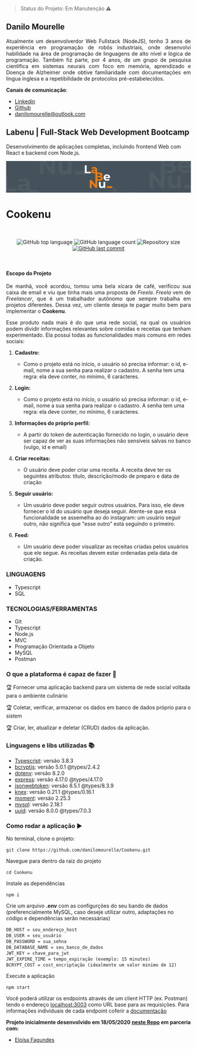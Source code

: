 > Status do Projeto: Em Manutenção :warning:
## Danilo Mourelle
<p align="justify">Atualmente um desenvolverdor Web Fullstack (NodeJS), tenho 3 anos de experiência em programação de robôs industriais, onde desenvolvi habilidade na área de programação de linguagens de alto nível e lógica de programação. Também fiz parte, por 4 anos, de um grupo de pesquisa científica em sistemas neurais com foco em memória, aprendizado e Doença de Alzheimer onde obtive familiaridade com documentações em lingua inglesa e a repetibilidade de protocolos pré-estabelecidos.</p>

**Canais de comunicação**:
- [Linkedin](https://www.linkedin.com/in/danilomourelle/)
- [Github](https://github.com/danilomourelle)
- <danilomourelle@outlook.com>

## Labenu | Full-Stack Web Development Bootcamp
Desenvolvimento de aplicações completas, incluindo frontend Web com React e backend com Node.js.

[![Screenshot_1](https://raw.githubusercontent.com/danilomourelle/Whats4/master/Lbn.png)](https://www.labenu.com.br/)

# Cookenu

<br>
<p align="center">
  <img alt="GitHub top language" src="https://img.shields.io/github/languages/top/danilomourelle/Cookenu">

  <img alt="GitHub language count" src="https://img.shields.io/github/languages/count/danilomourelle/Cookenu">

  <img alt="Repository size" src="https://img.shields.io/github/repo-size/danilomourelle/Cookenu">

  <a href="https://github.com/danilomourelle/Cookenu/commits/master">
    <img alt="GitHub last commit" src="https://img.shields.io/github/last-commit/danilomourelle/Cookenu">
  </a>
</p>
<br>

#### Escopo do Projeto

<p align="justify">De manhã, você acordou, tomou uma bela xícara de café, verificou sua caixa de email e viu que tinha mais uma proposta de <em>Freela</em>. <em>Freela</em> vem de <em>Freelancer</em>, que é um trabalhador autônomo que sempre trabalha em projetos diferentes. Dessa vez, um cliente deseja te pagar muito bem para implementar o <strong>Cookenu</strong>.

</p>

<p align="justify">Esse produto nada mais é do que uma rede social, na qual os usuários podem dividir informações relevantes sobre comidas e receitas que tenham experimentado. Ela possui todas as funcionalidades mais comuns em redes sociais:</p>


1. **Cadastro:**
    - Como o projeto está no início, o usuário só precisa informar: o id, e-mail, nome a sua senha para realizar o cadastro. A senha tem uma regra: ela deve conter, no mínimo, 6 carácteres.

2. **Login:**
    - Como o projeto está no início, o usuário só precisa informar: o id, e-mail, nome a sua senha para realizar o cadastro. A senha tem uma regra: ela deve conter, no mínimo, 6 carácteres.
    
3. **Informações do próprio perfil:**
    - A partir do token de autenticação fornecido no login, o usuário deve ser capaz de ver as suas informações não sensíveis salvas no banco (vulgo, id e email)
    
4. **Criar receitas:**
    - O usuário deve poder criar uma receita. A receita deve ter os seguintes atributos: título, descrição/modo de preparo e data de criação
   
5. **Seguir usuário:**
    - Um usuário deve poder seguir outros usuários. Para isso, ele deve fornecer o id do usuário que deseja seguir. Atente-se que essa funcionalidade se assemelha ao do instagram: um usuário seguir outro, não significa que "esse outro" está seguindo o primeiro.
    
6. **Feed:**
    - Um usuário deve poder visualizar as receitas criadas pelos usuários que ele segue. As receitas devem estar ordenadas pela data de criação.

### LINGUAGENS

* Typescript
* SQL

### TECNOLOGIAS/FERRAMENTAS

* Git
* Typescript
* Node.js
* MVC
* Programação Orientada a Objeto
* MySQL
* Postman

### O que a plataforma é capaz de fazer :checkered_flag:

:trophy: Fornecer uma aplicação backend para um sistema de rede social voltada para o ambiente culinário 

:trophy: Coletar, verificar, armazenar os dados em banco de dados próprio para o sistem

:trophy: Criar, ler, atualizar e deletar (CRUD) dados da aplicação.

### Linguagens e libs utilizadas :books:

- [Typescript](https://www.typescriptlang.org/docs/home.html): versão 3.8.3
- [bcryptjs](https://styled-components.com/): versão 5.0.1 @types/2.4.2
- [dotenv](https://github.com/motdotla/dotenv): versão 8.2.0
- [express](https://expressjs.com/): versão 4.17.0 @types/4.17.0
- [jsonwebtoken](https://github.com/auth0/node-jsonwebtoken): versão 8.5.1 @types/8.3.9 
- [knex](http://knexjs.org/): versão 0.21.1 @types/0.16.1
- [moment](https://momentjs.com/): versão 2.25.3 
- [mysql](https://github.com/mysqljs/mysql): versão 2.18.1
- [uuid](https://github.com/uuidjs/uuid): versão 8.0.0 @types/7.0.3

### Como rodar a aplicação :arrow_forward:

No terminal, clone o projeto: 

```
git clone https://github.com/danilomourelle/Cookenu.git
```
Navegue para dentro da raiz do projeto
```
cd Cookenu
```
Instale as dependências
```
npm i
```
Crie um arquivo __.env__ com as configurções do seu bando de dados (preferencialmente MySQL, caso deseje utilizar outro, adaptações no código e dependências serão necessárias)
```
DB_HOST = seu_endereço_host
DB_USER = seu_usuário
DB_PASSWORD = sua_sehna
DB_DATABASE_NAME = seu_banco_de_dados
JWT_KEY = chave_para_jwt
JWT_EXPIRE_TIME = tempo_expiração (exemplo: 15 minutes)
BCRYPT_COST = cost_encriptação (idealmente um valor minimo de 12)
```
Execute a aplicação
```
npm start
```
Você poderá utilizar os endpoints através de um client HTTP (ex. Postman) tendo o endereço [localhost:3003](http:localhost:3003) como URL base para as requisições. Para informações individuais de cada endpoint coferir a [documentação]()

**Projeto inicialmente desenvolvido em 18/05/2020 [neste Repo](https://github.com/future4code/sagan-Cookenu-grupo1) em parceria com:**
* [Eloísa Fagundes](https://github.com/EloisaFagundes)


